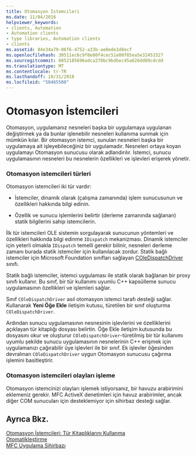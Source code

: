 ```yaml
---
title: Otomasyon İstemcileri
ms.date: 11/04/2016
helpviewer_keywords:
- clients, Automation
- Automation clients
- type libraries, Automation clients
- clients
ms.assetid: 84e34a79-06f6-4752-a33b-ae0ede1d8ecf
ms.openlocfilehash: 30511ec6c9f0e00f4cec51e00f85ea5e32453327
ms.sourcegitcommit: 6052185696adca270bc9bdbec45a626dd89cdcdd
ms.translationtype: MT
ms.contentlocale: tr-TR
ms.lasthandoff: 10/31/2018
ms.locfileid: "50465500"
---
```

# <a name="automation-clients"></a>Otomasyon İstemcileri

Otomasyon, uygulamanız nesneleri başka bir uygulamaya uygulanan değiştirmek ya da bunlar işlenebilir nesneleri kullanıma sunmak için mümkün kılar. Bir otomasyon istemci, sunulan nesneleri başka bir uygulamaya ait işleyebileceğiniz bir uygulamadır. Nesneleri ortaya koyan uygulamayı Otomasyon sunucusu olarak adlandırılır. İstemci, sunucu uygulamasının nesneleri bu nesnelerin özellikleri ve işlevleri erişerek yönetir.

### <a name="types-of-automation-clients"></a>Otomasyon istemcileri türleri

Otomasyon istemcileri iki tür vardır:

- İstemciler, dinamik olarak (çalışma zamanında) işlem sunucusunun ve özellikleri hakkında bilgi edinin.

- Özellik ve sunucu işlemlerini belirtir (derleme zamanında sağlanan) statik bilgilerini sahip istemcilerin.

İlk tür istemcileri OLE sistemin sorgulayarak sunucunun yöntemleri ve özellikleri hakkında bilgi edinme `IDispatch` mekanizması. Dinamik istemciler için yeterli olmakla `IDispatch` temelli gerekir bilinir, nesneleri derleme zamanı burada statik istemciler için kullanılacak zordur. Statik bağlı istemciler için Microsoft Foundation sınıfları sağlayan [COleDispatchDriver](../mfc/reference/coledispatchdriver-class.md) sınıfı.

Statik bağlı istemciler, istemci uygulaması ile statik olarak bağlanan bir proxy sınıfı kullanır. Bu sınıf, bir tür kullanımı uyumlu C++ kapsülleme sunucu uygulamasının özellikleri ve işlemleri sağlar.

Sınıf `COleDispatchDriver` asıl otomasyon istemci tarafı desteği sağlar. Kullanarak **Yeni Öğe Ekle** iletişim kutusu, türetilen bir sınıf oluşturma `COleDispatchDriver`.

Ardından sunucu uygulamasının nesnesinin işlevlerini ve özelliklerini açıklayan tür kitaplığı dosyası belirtin. Öğe Ekle iletişim kutusunda bu dosyasını okur ve oluşturur `COleDispatchDriver`-türetilmiş bir tür kullanımı uyumlu şekilde sunucu uygulamasının nesnelerinin C++ erişmek için uygulamanızı çağırabilir üye işlevleri ile bir sınıf. Ek işlevler öğesinden devralınan `COleDispatchDriver` uygun Otomasyon sunucusu çağırma işlemini basitleştirir.

### <a name="handling-events-in-automation-clients"></a>Otomasyon istemcileri olayları işleme

Otomasyon istemcinizi olayları işlemek istiyorsanız, bir havuzu arabirimini eklemeniz gerekir. MFC ActiveX denetimleri için havuz arabirimler, ancak diğer COM sunucuları için desteklemiyor için sihirbaz desteği sağlar.

## <a name="see-also"></a>Ayrıca Bkz.

[Otomasyon İstemcileri: Tür Kitaplıklarını Kullanma](../mfc/automation-clients-using-type-libraries.md)<br/>
[Otomatikleştirme](../mfc/automation.md)<br/>
[MFC Uygulama Sihirbazı](../mfc/reference/mfc-application-wizard.md)

